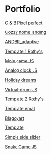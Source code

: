 # Portfolio

<a href="https://ryazyk.github.io/C&B_Pixel_perfect/"> C & B Pixel perfect</a>

<a href="https://ryazyk.github.io/Cozzy_home/">Cozzy home landing</a>

<a href="https://ryazyk.github.io/ANDBR_adaptive/">ANDBR_adaptive</a>

<a href="https://ryazyk.github.io/Template1_rothy/">Template 1 Rothy's</a>

<a href="https://ryazyk.github.io/mole/">Mole game JS</a>

<a href="https://ryazyk.github.io/Analog_clock/">Analog clock JS</a>

<a href="https://ryazyk.github.io/Holiday_dreams/">Holiday dreams</a>

<a href="https://ryazyk.github.io/drum/">Virtual-drum-JS</a>

<a href="https://ryazyk.github.io/Template2 _rothy/">Template 2 Rothy's</a>

<a href="https://ryazyk.github.io/TemplateEmail/">Template email</a>

<a href="https://ryazyk.github.io/Slider/">Blagoyart</a>

<a href="https://ryazyk.github.io/Template/">Template</a>

<a href="https://ryazyk.github.io/Tekrum/">Simple side slider</a>

<a href="https://ryazyk.github.io/FedyaSnake/">Snake Game JS</a>


